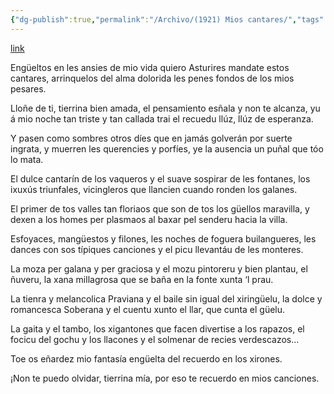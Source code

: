 ```yaml
---
{"dg-publish":true,"permalink":"/Archivo/(1921) Mios cantares/","tags":["#Siglo_20","a1921","central","Lin_de_la_Casona","escrito","Cuba","poema"]}
---
```


[link](http://asturies.com/cavedaynava/mioscantares.txt)

Engüeltos en les ansies de mio vida
quiero Asturires mandate estos cantares,
arrinquelos del alma dolorida
les penes fondos de los mios pesares.

Lloñe de ti, tierrina bien amada,
el pensamiento esñala y non te alcanza,
yu á mio noche tan triste y tan callada
trai el recuedu llúz, llúz de esperanza.

Y pasen como sombres otros díes
que en jamás golverán por suerte ingrata,
y muerren les querencies y porfíes,
ye la ausencia un puñal que tóo lo mata.

El dulce cantarín de los vaqueros
y el suave sospirar de les fontanes,
los ixuxús triunfales, vicingleros
que llancien cuando ronden los galanes.

El primer de tos valles tan floriaos
que son de tos los güellos maravilla,
y dexen a los homes per plasmaos
al baxar pel senderu hacia la villa.

Esfoyaces, mangüestos y filones,
les noches de foguera builangueres,
les dances con sos típiques canciones
y el picu llevantáu de les monteres.

La moza per galana y per graciosa
y el mozu pintoreru y bien plantau, 
el ñuveru, la xana millagrosa
que se baña en la fonte xunta ‘l prau.

La tienra y melancolica Praviana
y el baile sin igual del xiringüelu,
la dolce y romancesca Soberana
y el cuentu xunto el llar, que cunta el güelu.

La gaita y el tambo, los xigantones 
que facen divertise a los rapazos,
el focicu del gochu y los llacones
y el solmenar de recies verdescazos…

Toe os eñardez mio fantasía
engüelta del recuerdo en los xirones.

¡Non te puedo olvidar, tierrina mía,
por eso te recuerdo en mios canciones.
